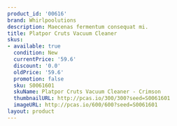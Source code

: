 ```yaml
---
product_id: '00616'
brand: Whirlpoolutions
description: Maecenas fermentum consequat mi.
title: Platpor Cruts Vacuum Cleaner
skus:
- available: true
  condition: New
  currentPrice: '59.6'
  discount: '0.0'
  oldPrice: '59.6'
  promotion: false
  sku: S0061601
  skuName: Platpor Cruts Vacuum Cleaner - Crimson
  thumbnailURL: http://pcas.io/300/300?seed=S0061601
  imageURL: http://pcas.io/600/600?seed=S0061601
layout: product
---
```

